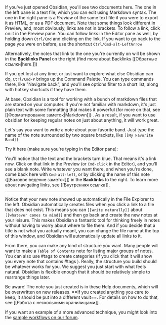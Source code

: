 If you've just opened Obsidian, you'll see two documents here. The one in the left pane is a text file, which you can edit using Markdown syntax. The one in the right pane is a _Preview_ of the same text file if you were to export it as HTML, or as a PDF document. Note that some things look different in Preview, and, most obviously, links are not in brackets. To follow a link, click on it in the Preview pane. You can follow links in the Editor pane as well, by holding down `Ctrl/Cmd` and clicking on the link. If you want to go back to the page you were on before, use the shortcut `Ctrl/Cmd-alt-LeftArrow`

Alternatively, the notes that link to the one you're currently on will be shown in the **Backlinks Panel** on the right (find more about Backlinks [[Обратные ссылки|here.]])

If you get lost at any time, or just want to explore what else Obsidian can do, `Ctrl/Cmd-P` brings up the Command Palette. You can type commands there, like "Navigate back", and you'll see options filter to a short list, along with hotkey shortcuts if they have them. 

At base, Obsidian is a tool for working with a bunch of markdown files that are stored on your computer. If you're not familiar with markdown, it's just plain text with some formatting that makes it powerful (for more on that, see [[Форматирование заметок|Markdown]]) . As a result, if you want to use obsidian for keeping regular notes on just about anything, it will work great. 

Let's say you want to write a note about your favorite band. Just type the name of the note surrounded by two square brackets, like `[[My Favorite Band]]`

Try it here (make sure you're typing in the Editor pane): 

You'll notice that the text and the brackets turn blue. That means it's a link now. Click on that link in the Preview (or `Cmd-click` in the Editor), and you'll see a blank note. Write whatever you want there, and when you're done, come back here with `Cmd-alt-left`, or by clicking the name of this note ([[Базовое ведение заметок]]) in the **Backlinks** to the right. To learn more about navigating links, see [[Внутренняя ссылка]].

---

Notice that your new note showed up automatically in the File Explorer to the left. Obsidian automatically creates files when you click a link to a file that does not exist. This means you can `[[write naturally]]` about `[[whatever comes to mind]]` and then go back and create the new notes at your leisure. This makes Obsidian a fantastic tool for thinking freely in notes without having to worry about where to file them. And if you decide that a title is not what you actually meant, you can change the file name at the top of this window, and Obsidian will automatically update all links to it.

From there, you can make any kind of structure you want. Many people will want to make a `Table of Contents` note for listing major groups of notes. You can also use #tags to create categories (if you click that it will show you every note that contains #tags ). Really, the structure you build should be whatever works for you. We suggest you just start with what feels natural. Obsidian is flexible enough that it should be relatively simple to rearrange things later.

Be aware! The note you just created is in these Help documents, which will be overwritten on new releases. ==If you created anything you care to keep, it should be put into a different vault==. For details on how to do that, see [[Работа с несколькими хранилищами]].

If you want an example of a more advanced technique, you might look into the [sample workflows on our forum](https://forum.obsidian.md/t/example-workflows-in-obsidian/1093).
